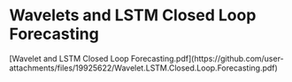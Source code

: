 # $\textsf{Wavelets and LSTM Closed Loop Forecasting}$
$\textsf{[Wavelet and LSTM Closed Loop Forecasting.pdf](https://github.com/user-attachments/files/19925622/Wavelet.LSTM.Closed.Loop.Forecasting.pdf)}$
